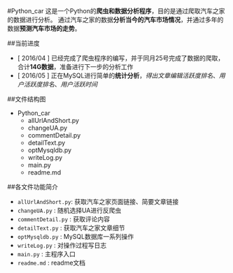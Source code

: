 #Python_car
这是一个Python的**爬虫和数据分析程序**，目的是通过爬取汽车之家的数据进行分析。
通过汽车之家的数据**分析当今的汽车市场情况**，并通过多年的数据**预测汽车市场的走势**。

##当前进度
* [ 2016/04 ] 已经完成了爬虫程序的编写，并于同月25号完成了数据的爬取，合计**14G数据**，准备进行下一步的分析工作
* [ 2016/05 ] 正在MySQL进行简单的**统计分析**，*得出文章编辑活跃度排名*、*用户活跃度排名*、*用户活跃时间*

##文件结构图
* Python_car<br> 
  * allUrlAndShort.py<br>
  * changeUA.py<br> 
  * commentDetail.py<br> 
  * detailText.py<br> 
  * optMysqldb.py<br> 
  * writeLog.py<br> 
  * main.py<br> 
  * readme.md<br> 

##各文件功能简介    
* `allUrlAndShort.py`: 获取汽车之家页面链接、简要文章链接
* `changeUA.py`          : 随机选择UA进行反爬虫
* `commentDetail.py` : 获取评论内容
* `detailText.py`           : 获取汽车之家文章细节
* `optMysqldb.py`       : MySQL数据库一系列操作
* `writeLog.py`             : 对操作过程写日志
* `main.py`                    : 主程序入口
* `readme.md`             : readme文档
